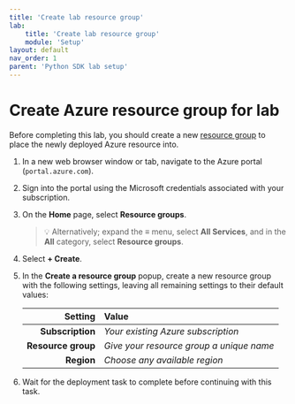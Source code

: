 ```yaml
---
title: 'Create lab resource group'
lab:
    title: 'Create lab resource group'
    module: 'Setup'
layout: default
nav_order: 1
parent: 'Python SDK lab setup'
---
```


# Create Azure resource group for lab

Before completing this lab, you should create a new [resource group][docs.microsoft.com/azure/azure-resource-manager/management/manage-resource-groups-portal] to place the newly deployed Azure resource into.

1. In a new web browser window or tab, navigate to the Azure portal (``portal.azure.com``).

1. Sign into the portal using the Microsoft credentials associated with your subscription.

1. On the **Home** page, select **Resource groups**.

    > &#128161; Alternatively; expand the **&#8801;** menu, select **All Services**, and in the **All** category, select **Resource groups**.

1. Select **+ Create**.

1. In the **Create a resource group** popup, create a new resource group with the following settings, leaving all remaining settings to their default values:

    | **Setting** | **Value** |
    | ---: | :--- |
    | **Subscription** | *Your existing Azure subscription* |
    | **Resource group** | *Give your resource group a unique name* |
    | **Region** | *Choose any available region* |

1. Wait for the deployment task to complete before continuing with this task.

[docs.microsoft.com/azure/azure-resource-manager/management/manage-resource-groups-portal]: https://docs.microsoft.com/azure/azure-resource-manager/management/manage-resource-groups-portal
